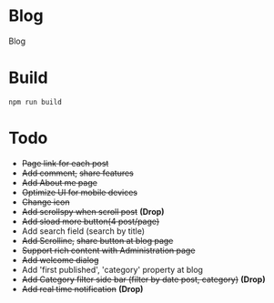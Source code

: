 ﻿# Blog
Blog

# Build 
`npm run build`

# Todo
- ~~Page link for each post~~
- ~~Add comment,~~ ~~share features~~
- ~~Add About me page~~
- ~~Optimize UI for mobile devices~~
- ~~Change icon~~
- ~~Add scrollspy when scroll post~~ **(Drop)**
- ~~Add sload more button(4 post/page)~~
- Add search field (search by title)
- ~~Add Scrolline,~~ ~~share button at blog page~~
- ~~Support rich content with Administration page~~
- ~~Add welcome dialog~~
- Add 'first published', 'category' property at blog
- ~~Add Category filter side bar (filter by date post, category)~~ **(Drop)**
- ~~Add real time notification~~ **(Drop)**
